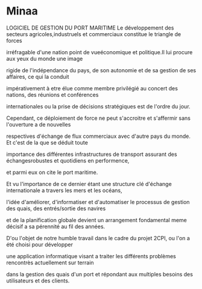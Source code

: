 # Minaa
LOGICIEL DE GESTION DU PORT MARITIME
Le développement des secteurs agricoles,industruels et commerciaux constitue le triangle de forces

irréfragable d'une nation point de vueéconomique et politique.Il lui procure aux yeux du monde une image

rigide de l'indépendance du pays, de son autonomie et de sa gestion de ses affaires, ce qui la conduit

impérativement à etre élue comme membre privilégié au concert des nations, des réunions et conférences

internationales ou la prise de décisions stratégiques est de l'ordre du jour.

Cependant, ce déploiement de force ne peut s'accroitre et s'affermir sans l'ouverture a de nouvelles

respectives d'échange de flux commerciaux avec d'autre pays du monde. Et c'est de la que se déduit toute

importance des différentes infrastructures de transport assurant des échangesrobustes et quotidiens en performence,

et parmi eux on cite le port maritime.

Et vu l'importance de ce dernier étant une structure clé d'échange internationale a travers les mers et les océans,

l'idée d'améliorer, d'informatiser et d'automatiser le processus de gestion des quais, des entrés/sortie des navires

et de la planification globale devient un arrangement fondamental meme décisif a sa pérennité au fil des années.

D'ou l'objet de notre humble travail dans le cadre du projet 2CPI, ou l'on a été choisi pour développer

une application informatique visant a traiter les différents problèmes rencontrès actuellement sur terrain

dans la gestion des quais d'un port et répondant aux multiples besoins des utilisateurs et des clients.
